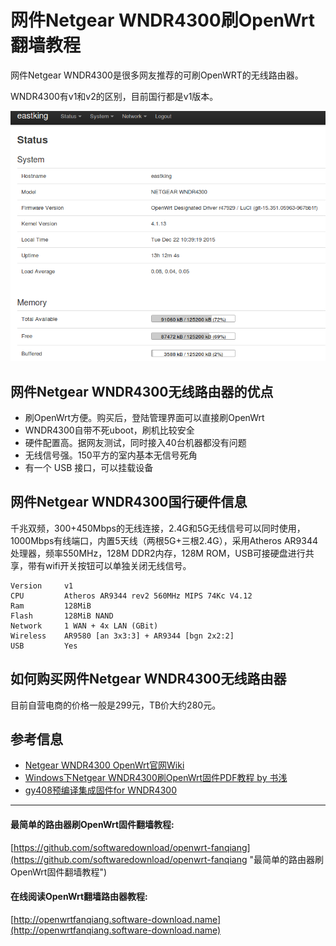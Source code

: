 # 网件Netgear WNDR4300刷OpenWrt翻墙教程

网件Netgear WNDR4300是很多网友推荐的可刷OpenWRT的无线路由器。

WNDR4300有v1和v2的区别，目前国行都是v1版本。

![已经刷上翻墙固件的WNDR4300路由器OpenWrt后台](images/6.netgear-wndr4300-luci.png)

## 网件Netgear WNDR4300无线路由器的优点

* 刷OpenWrt方便。购买后，登陆管理界面可以直接刷OpenWrt
* WNDR4300自带不死uboot，刷机比较安全
* 硬件配置高。据网友测试，同时接入40台机器都没有问题
* 无线信号强。150平方的室内基本无信号死角
* 有一个 USB 接口，可以挂载设备

## 网件Netgear WNDR4300国行硬件信息

千兆双频，300+450Mbps的无线连接，2.4G和5G无线信号可以同时使用，1000Mbps有线端口，内置5天线（两根5G+三根2.4G），采用Atheros AR9344处理器，频率550MHz，128M DDR2内存，128M ROM，USB可接硬盘进行共享，带有wifi开关按钮可以单独关闭无线信号。

	Version		v1 	 	 	 
	CPU			Atheros AR9344 rev2 560MHz MIPS 74Kc V4.12
	Ram			128MiB
	Flash		128MiB NAND
	Network		1 WAN + 4x LAN (GBit)
	Wireless	AR9580 [an 3x3:3] + AR9344 [bgn 2x2:2]
	USB			Yes

## 如何购买网件Netgear WNDR4300无线路由器

目前自营电商的价格一般是299元，TB价大约280元。

## 参考信息
* [Netgear WNDR4300 OpenWrt官网Wiki](https://wiki.openwrt.org/toh/netgear/wndr4300)
* [Windows下Netgear WNDR4300刷OpenWrt固件PDF教程 by 书浅](https://software-download.name/2015/netgear-wndr4300-shua-openwrt/)
* [gy408预编译集成固件for WNDR4300](https://github.com/gygy/gygy.github.io)

---

#### 最简单的路由器刷OpenWrt固件翻墙教程:
[https://github.com/softwaredownload/openwrt-fanqiang](https://github.com/softwaredownload/openwrt-fanqiang "最简单的路由器刷OpenWrt固件翻墙教程")

#### 在线阅读OpenWrt翻墙路由器教程:
[http://openwrtfanqiang.software-download.name](http://openwrtfanqiang.software-download.name)